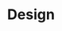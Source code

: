 ---
title: Design
description: How to use this template to create your new VuePress site, deploy
  it to Netlify and connect up your CMS.
permalink: /:slug
---